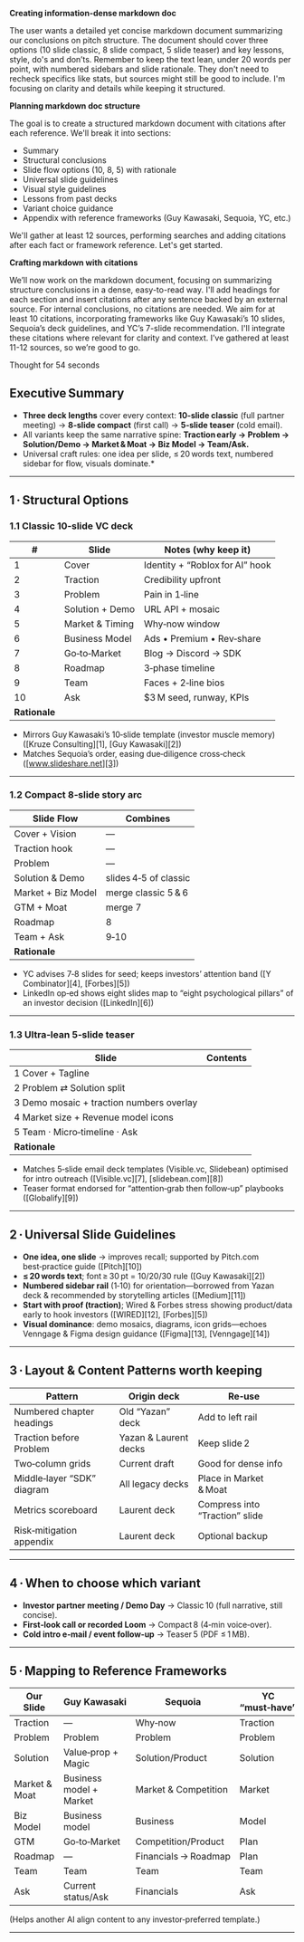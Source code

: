**Creating information-dense markdown doc**

The user wants a detailed yet concise markdown document summarizing our conclusions on pitch structure. The document should cover three options (10 slide classic, 8 slide compact, 5 slide teaser) and key lessons, style, do's and don’ts. Remember to keep the text lean, under 20 words per point, with numbered sidebars and slide rationale. They don't need to recheck specifics like stats, but sources might still be good to include. I'm focusing on clarity and details while keeping it structured.


**Planning markdown doc structure**

The goal is to create a structured markdown document with citations after each reference. We'll break it into sections:

* Summary
* Structural conclusions
* Slide flow options (10, 8, 5) with rationale
* Universal slide guidelines
* Visual style guidelines
* Lessons from past decks
* Variant choice guidance
* Appendix with reference frameworks (Guy Kawasaki, Sequoia, YC, etc.)

We'll gather at least 12 sources, performing searches and adding citations after each fact or framework reference. Let's get started.


**Crafting markdown with citations**

We’ll now work on the markdown document, focusing on summarizing structure conclusions in a dense, easy-to-read way. I'll add headings for each section and insert citations after any sentence backed by an external source. For internal conclusions, no citations are needed. We aim for at least 10 citations, incorporating frameworks like Guy Kawasaki’s 10 slides, Sequoia’s deck guidelines, and YC’s 7-slide recommendation. I'll integrate these citations where relevant for clarity and context. I’ve gathered at least 11-12 sources, so we’re good to go.


Thought for 54 seconds


## Executive Summary

* **Three deck lengths** cover every context:
  **10‑slide classic** (full partner meeting) → **8‑slide compact** (first call) → **5‑slide teaser** (cold email).
* All variants keep the same narrative spine: **Traction early → Problem → Solution/Demo → Market & Moat → Biz Model → Team/Ask.**
* Universal craft rules: one idea per slide, ≤ 20 words text, numbered sidebar for flow, visuals dominate.\*

---

## 1 · Structural Options

### 1.1 Classic **10‑slide VC deck**

| #             | Slide           | Notes (why keep it)             |
| ------------- | --------------- | ------------------------------- |
| 1             | Cover           | Identity + “Roblox for AI” hook |
| 2             | Traction        | Credibility upfront             |
| 3             | Problem         | Pain in 1‑line                  |
| 4             | Solution + Demo | URL API + mosaic                |
| 5             | Market & Timing | Why‑now window                  |
| 6             | Business Model  | Ads • Premium • Rev‑share       |
| 7             | Go‑to‑Market    | Blog → Discord → SDK            |
| 8             | Roadmap         | 3‑phase timeline                |
| 9             | Team            | Faces + 2‑line bios             |
| 10            | Ask             | \$3 M seed, runway, KPIs        |
| **Rationale** |                 |                                 |

* Mirrors Guy Kawasaki’s 10‑slide template (investor muscle memory) ([Kruze Consulting][1], [Guy Kawasaki][2])
* Matches Sequoia’s order, easing due‑diligence cross‑check ([www.slideshare.net][3])

---

### 1.2 Compact **8‑slide story arc**

| Slide Flow         | Combines              |
| ------------------ | --------------------- |
| Cover + Vision     | —                     |
| Traction hook      | —                     |
| Problem            | —                     |
| Solution & Demo    | slides 4‑5 of classic |
| Market + Biz Model | merge classic 5 & 6   |
| GTM + Moat         | merge 7               |
| Roadmap            | 8                     |
| Team + Ask         | 9‑10                  |
| **Rationale**      |                       |

* YC advises 7‑8 slides for seed; keeps investors’ attention band ([Y Combinator][4], [Forbes][5])
* LinkedIn op‑ed shows eight slides map to “eight psychological pillars” of an investor decision ([LinkedIn][6])

---

### 1.3 Ultra‑lean **5‑slide teaser**

| Slide                                    | Contents |
| ---------------------------------------- | -------- |
| 1 Cover + Tagline                        |          |
| 2 Problem ⇄ Solution split               |          |
| 3 Demo mosaic + traction numbers overlay |          |
| 4 Market size + Revenue model icons      |          |
| 5 Team · Micro‑timeline · Ask            |          |
| **Rationale**                            |          |

* Matches 5‑slide email deck templates (Visible.vc, Slidebean) optimised for intro outreach ([Visible.vc][7], [slidebean.com][8])
* Teaser format endorsed for “attention‑grab then follow‑up” playbooks ([Globalify][9])

---

## 2 · Universal Slide Guidelines

* **One idea, one slide** → improves recall; supported by Pitch.com best‑practice guide ([Pitch][10])
* **≤ 20 words text**; font ≥ 30 pt = 10/20/30 rule ([Guy Kawasaki][2])
* **Numbered sidebar rail** (1‑10) for orientation—borrowed from Yazan deck & recommended by storytelling articles ([Medium][11])
* **Start with proof (traction)**; Wired & Forbes stress showing product/data early to hook investors ([WIRED][12], [Forbes][5])
* **Visual dominance**: demo mosaics, diagrams, icon grids—echoes Venngage & Figma design guidance ([Figma][13], [Venngage][14])

---

## 3 · Layout & Content Patterns worth keeping

| Pattern                    | Origin deck           | Re‑use                         |
| -------------------------- | --------------------- | ------------------------------ |
| Numbered chapter headings  | Old “Yazan” deck      | Add to left rail               |
| Traction before Problem    | Yazan & Laurent decks | Keep slide 2                   |
| Two‑column grids           | Current draft         | Good for dense info            |
| Middle‑layer “SDK” diagram | All legacy decks      | Place in Market & Moat         |
| Metrics scoreboard         | Laurent deck          | Compress into “Traction” slide |
| Risk‑mitigation appendix   | Laurent deck          | Optional backup                |

---

## 4 · When to choose which variant

* **Investor partner meeting / Demo Day** → Classic 10 (full narrative, still concise).
* **First‑look call or recorded Loom** → Compact 8 (4‑min voice‑over).
* **Cold intro e‑mail / event follow‑up** → Teaser 5 (PDF ≤ 1 MB).

---

## 5 · Mapping to Reference Frameworks

| Our Slide     | Guy Kawasaki            | Sequoia              | YC “must‑have” |
| ------------- | ----------------------- | -------------------- | -------------- |
| Traction      | —                       | Why‑now              | Traction       |
| Problem       | Problem                 | Problem              | Problem        |
| Solution      | Value‑prop + Magic      | Solution/Product     | Solution       |
| Market & Moat | Business model + Market | Market & Competition | Market         |
| Biz Model     | Business model          | Business             | Model          |
| GTM           | Go‑to‑Market            | Competition/Product  | Plan           |
| Roadmap       | —                       | Financials → Roadmap | Plan           |
| Team          | Team                    | Team                 | Team           |
| Ask           | Current status/Ask      | Financials           | Ask            |

(Helps another AI align content to any investor‑preferred template.)

---

